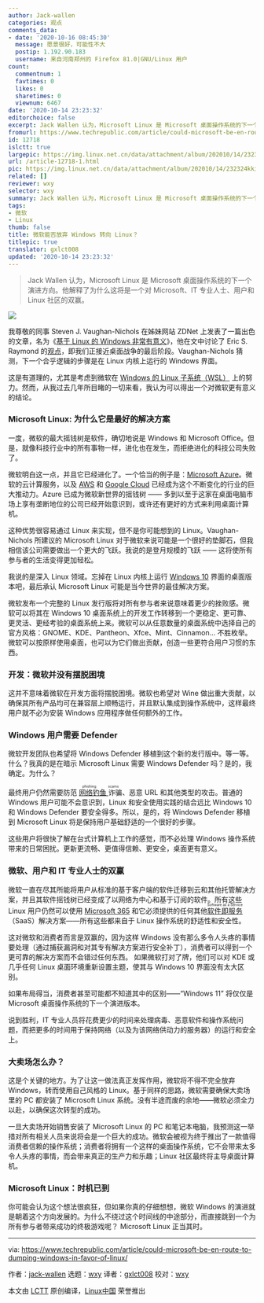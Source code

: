 ```yaml
---
author: Jack-wallen
categories: 观点
comments_data:
- date: '2020-10-16 08:45:30'
  message: 愿景很好，可能性不大
  postip: 1.192.90.183
  username: 来自河南郑州的 Firefox 81.0|GNU/Linux 用户
count:
  commentnum: 1
  favtimes: 0
  likes: 0
  sharetimes: 0
  viewnum: 6467
date: '2020-10-14 23:23:32'
editorchoice: false
excerpt: Jack Wallen 认为，Microsoft Linux 是 Microsoft 桌面操作系统的下一个演进方向。
fromurl: https://www.techrepublic.com/article/could-microsoft-be-en-route-to-dumping-windows-in-favor-of-linux/
id: 12718
islctt: true
largepic: https://img.linux.net.cn/data/attachment/album/202010/14/232324kkimyikd4zdd6e64.jpg
url: /article-12718-1.html
pic: https://img.linux.net.cn/data/attachment/album/202010/14/232324kkimyikd4zdd6e64.jpg.thumb.jpg
related: []
reviewer: wxy
selector: wxy
summary: Jack Wallen 认为，Microsoft Linux 是 Microsoft 桌面操作系统的下一个演进方向。
tags:
- 微软
- Linux
thumb: false
title: 微软能否放弃 Windows 转向 Linux？
titlepic: true
translator: gxlct008
updated: '2020-10-14 23:23:32'
---
```



> 
> Jack Wallen 认为，Microsoft Linux 是 Microsoft 桌面操作系统的下一个演进方向。他解释了为什么这将是一个对 Microsoft、IT 专业人士、用户和 Linux 社区的双赢。
> 
> 
> 


![](/data/attachment/album/202010/14/232324kkimyikd4zdd6e64.jpg)


我尊敬的同事 Steven J. Vaughan-Nichols 在姊妹网站 ZDNet 上发表了一篇出色的文章，名为《[基于 Linux 的 Windows 非常有意义](https://www.zdnet.com/article/linux-based-windows-makes-perfect-sense/)》，他在文中讨论了 Eric S. Raymond 的[观点](/article-12664-1.html)，即我们正接近桌面战争的最后阶段。Vaughan-Nichols 猜测，下一个合乎逻辑的步骤是在 Linux 内核上运行的 Windows 界面。


这是有道理的，尤其是考虑到微软在 [Windows 的 Linux 子系统（WSL）](https://www.techrepublic.com/article/microsoft-older-windows-10-versions-now-get-to-run-windows-subsystem-for-linux-2/) 上的努力。然而，从我过去几年所目睹的一切来看，我认为可以得出一个对微软更有意义的结论。


### Microsoft Linux: 为什么它是最好的解决方案


一度，微软的最大摇钱树是软件，确切地说是 Windows 和 Microsoft Office。但是，就像科技行业中的所有事物一样，进化也在发生，而拒绝进化的科技公司失败了。


微软明白这一点，并且它已经进化了。一个恰当的例子是：[Microsoft Azure](https://www.techrepublic.com/article/microsoft-azure-the-smart-persons-guide/)。微软的云计算服务，以及 [AWS](https://www.techrepublic.com/article/amazon-web-services-the-smart-persons-guide/) 和 [Google Cloud](https://www.techrepublic.com/article/google-cloud-platform-the-smart-persons-guide/) 已经成为这个不断变化的行业的巨大推动力。Azure 已成为微软新世界的摇钱树 —— 多到以至于这家在桌面电脑市场上享有垄断地位的公司已经开始意识到，或许还有更好的方式来利用桌面计算机。


这种优势很容易通过 Linux 来实现，但不是你可能想到的 Linux。Vaughan-Nichols 所建议的 Microsoft Linux 对于微软来说可能是一个很好的垫脚石，但我相信该公司需要做出一个更大的飞跃。我说的是登月规模的飞跃 —— 这将使所有参与者的生活变得更加轻松。


我说的是深入 Linux 领域。忘掉在 Linux 内核上运行 [Windows 10](https://www.techrepublic.com/article/windows-10-the-smart-persons-guide/) 界面的桌面版本吧，最后承认 Microsoft Linux 可能是当今世界的最佳解决方案。


微软发布一个完整的 Linux 发行版将对所有参与者来说意味着更少的挫败感。微软可以将其在 Windows 10 桌面系统上的开发工作转移到一个更稳定、更可靠、更灵活、更经考验的桌面系统上来。微软可以从任意数量的桌面系统中选择自己的官方风格：GNOME、KDE、Pantheon、Xfce、Mint、Cinnamon... 不胜枚举。微软可以按原样使用桌面，也可以为它们做出贡献，创造一些更符合用户习惯的东西。


### 开发：微软并没有摆脱困境


这并不意味着微软在开发方面将摆脱困境。微软也希望对 Wine 做出重大贡献，以确保其所有产品均可在兼容层上顺畅运行，并且默认集成到操作系统中，这样最终用户就不必为安装 Windows 应用程序做任何额外的工作。


### Windows 用户需要 Defender


微软开发团队也希望将 Windows Defender 移植到这个新的发行版中。等一等。什么？我真的是在暗示 Microsoft Linux 需要 Windows Defender 吗？是的，我确定。为什么？


最终用户仍然需要防范 <ruby> <a href="https://www.techrepublic.com/article/phishing-and-spearphishing-a-cheat-sheet/">  网络钓鱼 </a> 诈骗 <rt>  phishing scams </rt></ruby>、恶意 URL 和其他类型的攻击。普通的 Windows 用户可能不会意识到，Linux 和安全使用实践的结合远比 Windows 10 和 Windows Defender 要安全得多。所以，是的，将 Windows Defender 移植到 Microsoft Linux 将是保持用户基础舒适的一个很好的步骤。


这些用户将很快了解在台式计算机上工作的感觉，而不必处理 Windows 操作系统带来的日常困扰。更新更流畅、更值得信赖、更安全，桌面更有意义。


### 微软、用户和 IT 专业人士的双赢


微软一直在尽其所能将用户从标准的基于客户端的软件迁移到云和其他托管解决方案，并且其软件摇钱树已经变成了以网络为中心和基于订阅的软件。所有这些 Linux 用户仍然可以使用 [Microsoft 365](https://www.techrepublic.com/article/microsoft-365-a-cheat-sheet/) 和它必须提供的任何其他 <ruby> <a href="https://www.techrepublic.com/article/software-as-a-service-saas-a-cheat-sheet/">  软件即服务 </a> <rt>  Software as a Service </rt></ruby>（SaaS）解决方案——所有这些都来自于 Linux 操作系统的舒适性和安全性。


这对微软和消费者而言是双赢的，因为这样 Windows 没有那么多令人头疼的事情要处理（通过捕获漏洞和对其专有解决方案进行安全补丁），消费者可以得到一个更可靠的解决方案而不会错过任何东西。 如果微软打对了牌，他们可以对 KDE 或几乎任何 Linux 桌面环境重新设置主题，使其与 Windows 10 界面没有太大区别。


如果布局得当，消费者甚至可能都不知道其中的区别——“Windows 11” 将仅仅是 Microsoft 桌面操作系统的下一个演进版本。


说到胜利，IT 专业人员将花费更少的时间来处理病毒、恶意软件和操作系统问题，而把更多的时间用于保持网络（以及为该网络供动力的服务器）的运行和安全上。


### 大卖场怎么办？


这是个关键的地方。为了让这一做法真正发挥作用，微软将不得不完全放弃 Windows，转而使用自己风格的 Linux。基于同样的思路，微软需要确保大卖场里的 PC 都安装了 Microsoft Linux 系统。没有半途而废的余地——微软必须全力以赴，以确保这次转型的成功。


一旦大卖场开始销售安装了 Microsoft Linux 的 PC 和笔记本电脑，我预测这一举措对所有相关人员来说将会是一个巨大的成功。微软会被视为终于推出了一款值得消费者信赖的操作系统；消费者将拥有一个这样的桌面操作系统，它不会带来太多令人头疼的事情，而会带来真正的生产力和乐趣；Linux 社区最终将主导桌面计算机。


### Microsoft Linux：时机已到


你可能会认为这个想法很疯狂，但如果你真的仔细想想，微软 Windows 的演进就是朝着这个方向发展的。为什么不绕过这个时间线的中途部分，而直接跳到一个为所有参与者带来成功的终极游戏呢？ Microsoft Linux 正当其时。




---


via: <https://www.techrepublic.com/article/could-microsoft-be-en-route-to-dumping-windows-in-favor-of-linux/>


作者：[jack-wallen](https://www.techrepublic.com/meet-the-team/us/jack-wallen/) 选题：[wxy](https://github.com/wxy) 译者：[gxlct008](https://github.com/gxlct008) 校对：[wxy](https://github.com/wxy)


本文由 [LCTT](https://github.com/LCTT/TranslateProject) 原创编译，[Linux中国](https://linux.cn/) 荣誉推出